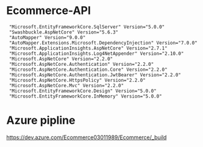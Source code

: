# Ecommerce-API
     "Microsoft.EntityFrameworkCore.SqlServer" Version="5.0.0"  
     "Swashbuckle.AspNetCore" Version="5.6.3"   
     "AutoMapper" Version="9.0.0"  
     "AutoMapper.Extensions.Microsoft.DependencyInjection" Version="7.0.0"     
     "Microsoft.ApplicationInsights.AspNetCore" Version="2.7.1"  
     "Microsoft.ApplicationInsights.Log4NetAppender" Version="2.10.0"  
     "Microsoft.AspNetCore" Version="2.2.0"  
     "Microsoft.AspNetCore.Authentication" Version="2.2.0" 
     "Microsoft.AspNetCore.Authentication.Core" Version="2.2.0" 
     "Microsoft.AspNetCore.Authentication.JwtBearer" Version="2.2.0" 
     "Microsoft.AspNetCore.HttpsPolicy" Version="2.2.0"  
     "Microsoft.AspNetCore.Mvc" Version="2.2.0"  
     "Microsoft.EntityFrameworkCore.Design" Version="5.0.0"  
     "Microsoft.EntityFrameworkCore.InMemory" Version="5.0.0"        


# Azure pipline 
https://dev.azure.com/Ecommerce03011989/Ecommerce/_build
